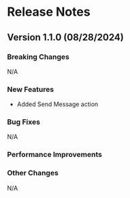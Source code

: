 # Release Notes

## Version 1.1.0 (08/28/2024)

### Breaking Changes

N/A

### New Features

- Added Send Message action

### Bug Fixes

N/A

### Performance Improvements


### Other Changes

N/A
